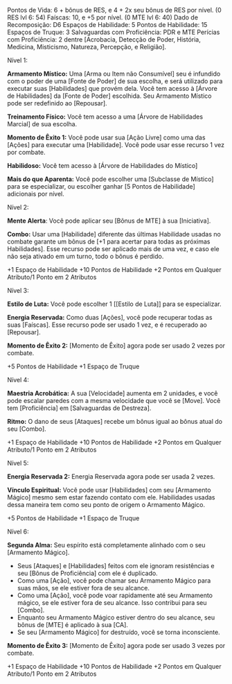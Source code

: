 Pontos de Vida: 6 + bônus de RES, e 4 + 2x seu bônus de RES por nível. 
(0 RES lvl 6: 54)
Faíscas: 10, e +5 por nível.
(0 MTE lvl 6: 40)
Dado de Recomposição: D6
Espaços de Habilidade: 5
Pontos de Habilidade: 15
Espaços de Truque: 3
Salvaguardas com Proficiência: PDR e MTE
Perícias com Proficiência: 2 dentre [Acrobacia, Detecção de Poder, História, Medicina, Misticismo, Natureza, Percepção, e Religião].

Nível 1:

**Armamento Místico:** Uma [Arma ou Item não Consumível] seu é infundido com o poder de uma [Fonte de Poder] de sua escolha, e será utilizado para executar suas [Habilidades] que provém dela. Você tem acesso à [Árvore de Habilidades] da [Fonte de Poder] escolhida. Seu Armamento Místico pode ser redefinido ao [Repousar].

**Treinamento Físico:** Você tem acesso a uma [Árvore de Habilidades Marcial] de sua escolha.

**Momento de Êxito 1:** Você pode usar sua [Ação Livre] como uma das [Ações] para executar uma [Habilidade]. Você pode usar esse recurso 1 vez por combate.

**Habilidoso:** Você tem acesso à [Árvore de Habilidades do Místico]

**Mais do que Aparenta:** Você pode escolher uma [Subclasse de Místico] para se especializar, ou escolher ganhar [5 Pontos de Habilidade] adicionais por nível.

Nível 2:

**Mente Alerta**: Você pode aplicar seu [Bônus de MTE] à sua [Iniciativa].

**Combo:** Usar uma [Habilidade] diferente das últimas Habilidade usadas no combate garante um bônus de [+1 para acertar para todas as próximas Habilidades]. Esse recurso pode ser aplicado mais de uma vez, e caso ele não seja ativado em um turno, todo o bônus é perdido.

+1 Espaço de Habilidade
+10 Pontos de Habilidade
+2 Pontos em Qualquer Atributo/1 Ponto em 2 Atributos

Nível 3:

**Estilo de Luta:** Você pode escolher 1 [[Estilo de Luta]] para se especializar.

**Energia Reservada:** Como duas [Ações], você pode recuperar todas as suas [Faíscas]. Esse recurso pode ser usado 1 vez, e é recuperado ao [Repousar].

**Momento de Êxito 2:** [Momento de Êxito] agora pode ser usado 2 vezes por combate.

+5 Pontos de Habilidade
+1 Espaço de Truque

Nível 4:

**Maestria Acrobática:** A sua [Velocidade] aumenta em 2 unidades, e você pode escalar paredes com a mesma velocidade que você se [Move]. Você tem [Proficiência] em [Salvaguardas de Destreza].

**Ritmo:** O dano de seus [Ataques] recebe um bônus igual ao bônus atual do seu [Combo].

+1 Espaço de Habilidade
+10 Pontos de Habilidade
+2 Pontos em Qualquer Atributo/1 Ponto em 2 Atributos

Nível 5:

**Energia Reservada 2:** Energia Reservada agora pode ser usada 2 vezes.

**Vínculo Espiritual:** Você pode usar [Habilidades] com seu [Armamento Mágico] mesmo sem estar fazendo contato com ele. Habilidades usadas dessa maneira tem como seu ponto de origem o Armamento Mágico.

+5 Pontos de Habilidade
+1 Espaço de Truque

Nível 6:

**Segunda Alma:** Seu espírito está completamente alinhado com o seu [Armamento Mágico]. 
- Seus [Ataques] e [Habilidades] feitos com ele ignoram resistências e seu [Bônus de Proficiência] com ele é duplicado.
- Como uma [Ação], você pode chamar seu Armamento Mágico para suas mãos, se ele estiver fora de seu alcance.
- Como uma [Ação], você pode voar rapidamente até seu Armamento mágico, se ele estiver fora de seu alcance. Isso contribui para seu [Combo].
- Enquanto seu Armamento Mágico estiver dentro do seu alcance, seu bônus de [MTE] é aplicado à sua [CA].
- Se seu [Armamento Mágico] for destruído, você se torna inconsciente.

**Momento de Êxito 3:** [Momento de Êxito] agora pode ser usado 3 vezes por combate.

+1 Espaço de Habilidade
+10 Pontos de Habilidade
+2 Pontos em Qualquer Atributo/1 Ponto em 2 Atributos